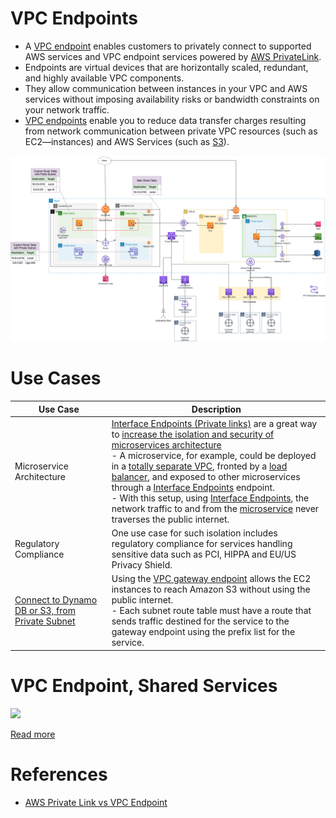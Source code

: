 # VPC Endpoints
- A [VPC endpoint](https://docs.aws.amazon.com/whitepapers/latest/aws-privatelink/what-are-vpc-endpoints.html) enables customers to privately connect to supported AWS services and VPC endpoint services powered by [AWS PrivateLink](AWSPrivateLinkTechnology.md).
- Endpoints are virtual devices that are horizontally scaled, redundant, and highly available VPC components. 
- They allow communication between instances in your VPC and AWS services without imposing availability risks or bandwidth constraints on your network traffic.
- [VPC endpoints]() enable you to reduce data transfer charges resulting from network communication between private VPC resources (such as EC2—instances) and AWS Services (such as [S3](../../../../7_StorageServices/3_ObjectStorageS3/Readme.md)).

![img.png](../../assets/AWS_VPC.png)

# Use Cases

| Use Case                                                                                                                     | Description                                                                                                                                                                                                                                                                                                                                                                                                                                                                                                                                                                                                                                                                                                  |
|------------------------------------------------------------------------------------------------------------------------------|--------------------------------------------------------------------------------------------------------------------------------------------------------------------------------------------------------------------------------------------------------------------------------------------------------------------------------------------------------------------------------------------------------------------------------------------------------------------------------------------------------------------------------------------------------------------------------------------------------------------------------------------------------------------------------------------------------------|
| Microservice Architecture                                                                                                    | [Interface Endpoints (Private links)](InterfaceVsGatewayEndPoints.md) are a great way to [increase the isolation and security of microservices architecture](../../../../../1_HLDDesignComponents/1_MicroServicesSOA)<br/>- A microservice, for example, could be deployed in a [totally separate VPC](../../Readme.md), fronted by a [load balancer](../../../2_ApplicationNetworking/ElasticLoadBalancer/Readme.md), and exposed to other microservices through a [Interface Endpoints]() endpoint.<br/>- With this setup, using [Interface Endpoints](), the network traffic to and from the [microservice](../../../../../1_HLDDesignComponents/1_MicroServicesSOA) never traverses the public internet. |
| Regulatory Compliance                                                                                                        | One use case for such isolation includes regulatory compliance for services handling sensitive data such as PCI, HIPPA and EU/US Privacy Shield.                                                                                                                                                                                                                                                                                                                                                                                                                                                                                                                                                             |
| [Connect to Dynamo DB or S3, from Private Subnet](https://docs.aws.amazon.com/vpc/latest/privatelink/gateway-endpoints.html) | Using the [VPC gateway endpoint](InterfaceVsGatewayEndPoints.md) allows the EC2 instances to reach Amazon S3 without using the public internet. <br/>- Each subnet route table must have a route that sends traffic destined for the service to the gateway endpoint using the prefix list for the service.                                                                                                                                                                                                                                                                                                                                                                                                  |

# VPC Endpoint, Shared Services

![](https://d2908q01vomqb2.cloudfront.net/fc074d501302eb2b93e2554793fcaf50b3bf7291/2020/08/05/VPC-endpoints-3-1024x401.png)

[Read more](https://aws.amazon.com/blogs/architecture/reduce-cost-and-increase-security-with-amazon-vpc-endpoints/)

# References
- [AWS Private Link vs VPC Endpoint](https://stackoverflow.com/questions/66726225/aws-private-link-vs-vpc-endpoint) 